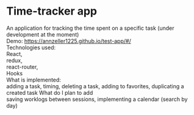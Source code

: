 # Time-tracker app <br>
An application for tracking the time spent on a specific task (under development at the moment) <br>
Demo: https://annzeller1225.github.io/test-app/#/  <br>
Technologies used: <br>
React, <br>
redux,<br>
 react-router,<br> 
 Hooks<br>
What is implemented: <br>
adding a task, timing, deleting a task, adding to favorites, duplicating a created task
What do I plan to add<br>
saving worklogs between sessions, implementing a calendar (search by day)
